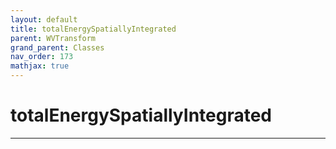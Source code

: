 ```yaml
---
layout: default
title: totalEnergySpatiallyIntegrated
parent: WVTransform
grand_parent: Classes
nav_order: 173
mathjax: true
---
```


#  totalEnergySpatiallyIntegrated




---

